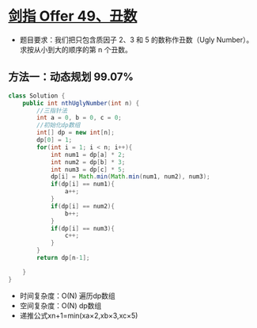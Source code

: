 # [剑指 Offer 49、丑数](https://leetcode-cn.com/problems/chou-shu-lcof/)

- 题目要求：我们把只包含质因子 2、3 和 5 的数称作丑数（Ugly Number）。求按从小到大的顺序的第 n 个丑数。



## 方法一：动态规划 99.07%

```java
class Solution {
    public int nthUglyNumber(int n) {
        //三指针法
        int a = 0, b = 0, c = 0;
        //初始化dp数组
        int[] dp = new int[n];
        dp[0] = 1;
        for(int i = 1; i < n; i++){
            int num1 = dp[a] * 2;
            int num2 = dp[b] * 3;
            int num3 = dp[c] * 5;
            dp[i] = Math.min(Math.min(num1, num2), num3);
            if(dp[i] == num1){
                a++;
            }
            if(dp[i] == num2){
                b++;
            }
            if(dp[i] == num3){
                c++;
            }
        }
        return dp[n-1];

    }
}
```



- 时间复杂度：O(N) 遍历dp数组
- 空间复杂度：O(N) dp数组
- 递推公式xn+1=min(xa×2,xb×3,xc×5)
